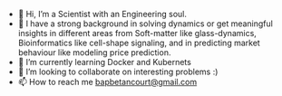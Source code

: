 - 👋 Hi, I’m a Scientist with an Engineering soul.  
- 👀 I have a strong background in solving dynamics or get meaningful insights in different areas from Soft-matter like glass-dynamics, Bioinformatics like cell-shape signaling, and in predicting market behaviour like modeling price prediction.  
- 🌱 I’m currently learning Docker and Kubernets
- 💞️ I’m looking to collaborate on interesting problems :)
- 📫 How to reach me bapbetancourt@gmail.com

<!---
Bea-coder/Bea-coder is a ✨ special ✨ repository because its `README.md` (this file) appears on your GitHub profile.
You can click the Preview link to take a look at your changes.
--->
